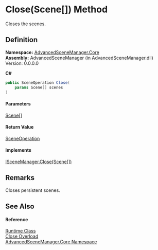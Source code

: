 # Close(Scene\[]) Method

Closes the scenes.

## Definition

**Namespace:** [AdvancedSceneManager.Core](N_AdvancedSceneManager_Core.md)\
**Assembly:** AdvancedSceneManager (in AdvancedSceneManager.dll) Version: 0.0.0.0

**C#**

```c#
public SceneOperation Close(
	params Scene[] scenes
)
```

#### Parameters

&#x20; [Scene](T_AdvancedSceneManager_Models_Scene.md)\[]&#x20;

#### Return Value

[SceneOperation](T_AdvancedSceneManager_Core_SceneOperation.md)

#### Implements

[ISceneManager.Close(Scene\[\])](M_AdvancedSceneManager_DependencyInjection_ISceneManager_Close_1.md)

## Remarks

Closes persistent scenes.

## See Also

#### Reference

[Runtime Class](T_AdvancedSceneManager_Core_Runtime.md)\
[Close Overload](Overload_AdvancedSceneManager_Core_Runtime_Close.md)\
[AdvancedSceneManager.Core Namespace](N_AdvancedSceneManager_Core.md)
